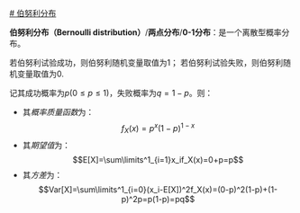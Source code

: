 [# 伯努利分布](https://zh.wikipedia.org/zh-hans/%E4%BC%AF%E5%8A%AA%E5%88%A9%E5%88%86%E5%B8%83)

**伯努利分布（Bernoulli distribution）**/**两点分布**/**0-1分布**：是一个离散型概率分布。

若伯努利试验成功，则伯努利随机变量取值为1；
若伯努利试验失败，则伯努利随机变量取值为0.

记其成功概率为$p(0 \leq p \leq 1)$，失败概率为$q=1-p$。则：

- 其*概率质量函数*为：$$f_X(x)=p^x(1-p)^{1-x}$$
- 其*期望值*为：$$E[X]=\sum\limits^1_{i=1}x_if_X(x)=0+p=p$$
- 其*方差*为：$$Var[X]=\sum\limits^1_{i=0}(x_i-E[X])^2f_X(x)=(0-p)^2(1-p)+(1-p)^2p=p(1-p)=pq$$